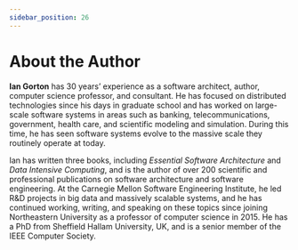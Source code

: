 ```yaml
---
sidebar_position: 26
---
```


# About the Author

**Ian Gorton** has 30 years’ experience as a software architect, author, computer science professor, and consultant. He has focused on distributed technologies since his days in graduate school and has worked on large-scale software systems in areas such as banking, telecommunications, government, health care, and scientific modeling and simulation. During this time, he has seen software systems evolve to the massive scale they routinely operate at today.

Ian has written three books, including *Essential Software Architecture* and *Data Intensive Computing*, and is the author of over 200 scientific and professional publications on software architecture and software engineering. At the Carnegie Mellon Software Engineering Institute, he led R&amp;D projects in big data and massively scalable systems, and he has continued working, writing, and speaking on these topics since joining Northeastern University as a professor of computer science in 2015. He has a PhD from Sheffield Hallam University, UK, and is a senior member of the IEEE Computer Society.
